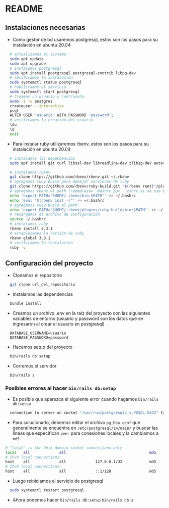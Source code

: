 # README

## Instalaciones necesarias
- Como gestor de bd usaremos postgresql, estos son los pasos para su instalación en ubuntu 20.04
```bash
  # actualizamos el sistema
  sudo apt update
  sudo apt upgrade
  # instalamos postgresql
  sudo apt install postgresql postgresql-contrib libpq-dev
  # verificamos la instalación
  sudo systemctl status postgresql
  # habilitamos el servicio
  sudo systemctl start postgresql
  # Creamos un usuario y contraseña
  sudo -i -u postgres
  createuser --interactive
  psql
  ALTER USER "usuario" WITH PASSWORD 'password';
  # verificamos la creación del usuario
  \du
  \q
  exit
```
  
- Para instalar ruby utilizaremos rbenv, estos son los pasos para su instalación en ubuntu 20.04
```bash
  # instalamos las dependencias
  sudo apt install git curl libssl-dev libreadline-dev zlib1g-dev autoconf bison build-essential libyaml-dev libsqlite3-dev sqlite3 libxml2-dev libxslt1-dev libcurl4-openssl-dev software-properties-common libffi-dev

  # instalamos rbenv
  git clone https://github.com/rbenv/rbenv.git ~/.rbenv
  # agregamos ruby-build para manejar versiones de ruby
  git clone https://github.com/rbenv/ruby-build.git "$(rbenv root)"/plugins/ruby-build
  # agregamos rbenv al path (reemplazar .bashrc por  .zshrc si se usa bash)
  echo 'export PATH="$HOME/.rbenv/bin:$PATH"' >> ~/.bashrc
  echo 'eval "$(rbenv init -)"' >> ~/.bashrc
  # agregamos ruby-build al path
  echo 'export PATH="$HOME/.rbenv/plugins/ruby-build/bin:$PATH"' >> ~/.bashrc
  # recargamos el archivo de configuración
  source ~/.bashrc
  # instalamos ruby
  rbenv install 3.3.1
  # establecemos la versión de ruby
  rbenv global 3.3.1
  # verificamos la instalación
  ruby -v
```

## Configuración del proyecto
- Clonamos el repositorio
```bash
  git clone url_del_repositorio
```
- Instalamos las dependencias
```bash
  bundle install
```
- Creamos un archivo .env en la raíz del proyecto con las siguientes variables de entorno (usuario y password son los datos que se ingresaron al crear el usuario en postgresql)
```
  DATABASE_USERNAME=usuario
  DATABASE_PASSWORD=password
```
- Hacemos setup del proyecto
```bash
  bin/rails db:setup
```
- Corremos el servidor
```bash
  bin/rails s
```
### Posibles errores al hacer `bin/rails db:setup`
- Es posible que aparezca el siguiente error cuando hagamos `bin/rails db:setup`
```bash
  connection to server on socket "/var/run/postgresql/.s.PGSQL.5432" failed: FATAL:  Peer authentication failed for user
```
- Para solucionarlo, debemos editar el archivo `pg_hba.conf` que generalmente se encuentra en `/etc/postgresql/14/main/` y buscar las líneas que especifican `peer` para conexiones locales y la cambiamos a `md5`
```bash
# "local" is for Unix domain socket connections only
local   all             all                                     md5
# IPv4 local connections:
host    all             all             127.0.0.1/32            md5
# IPv6 local connections:
host    all             all             ::1/128                 md5
```
- Luego reiniciamos el servicio de postgresql
```bash
  sudo systemctl restart postgresql
```
- Ahora podemos hacer `bin/rails db:setup` `bin/rails db:s`

